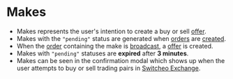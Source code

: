 # Makes

* Makes represents the user's intention to create a buy or sell [offer](#offers).
* Makes with the `"pending"` status are generated when [orders](#orders) are [created](#create-orders).
* When the [order](#orders) containing the make is [broadcast](#broadcast-orders), a [offer](#offers) is created.
* Makes with `"pending"` statuses are **expired** after **3 minutes**.
* Makes can be seen in the confirmation modal which shows up when the user 
attempts to buy or sell trading pairs in [Switcheo Exchange](#https://switcheo.exchange).
